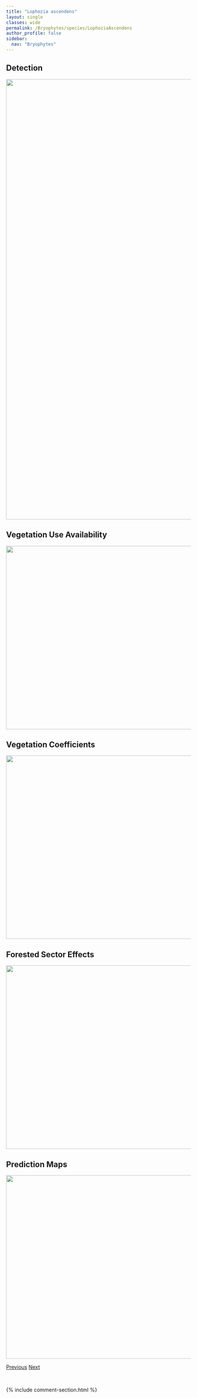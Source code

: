```yaml
---
title: "Lophozia ascendens"
layout: single
classes: wide
permalink: /Bryophytes/species/LophoziaAscendens
author_profile: false
sidebar:
  nav: "Bryophytes"
---
```


<h2>Detection</h2>

<a href="https://drive.google.com/uc?export=view&id=1MVSY29zkxy4cu3pYqNw6CsgBGZNFFxsW">
<img src="https://drive.google.com/uc?export=view&id=1MVSY29zkxy4cu3pYqNw6CsgBGZNFFxsW" height = "1200" width = "800">
</a>


<h2>Vegetation Use Availability</h2>

<a href="https://drive.google.com/uc?export=view&id=1v7Uwsmj-H6kJCu2mi7nNz9vo2P0wJyEj">
<img src="https://drive.google.com/uc?export=view&id=1v7Uwsmj-H6kJCu2mi7nNz9vo2P0wJyEj" height = "500" width = "1000">
</a>


<h2>Vegetation Coefficients</h2>

<a href="https://drive.google.com/uc?export=view&id=1vwqWNkevq1Rf0SUw1jho2SSc3a3Ba024">
<img src="https://drive.google.com/uc?export=view&id=1vwqWNkevq1Rf0SUw1jho2SSc3a3Ba024" height = "500" width = "1000">
</a>


<h2>Forested Sector Effects</h2>

<a href="https://drive.google.com/uc?export=view&id=1P_eoT_11nfJoY90zKx4MDfaM4Pw0WbxF">
<img src="https://drive.google.com/uc?export=view&id=1P_eoT_11nfJoY90zKx4MDfaM4Pw0WbxF" height = "500" width = "1000">
</a>


<h2>Prediction Maps</h2>

<a href="https://drive.google.com/uc?export=view&id=1tJrHZQwWq_efGVYyxJFf_vQyHruC9dvK">
<img src="https://drive.google.com/uc?export=view&id=1tJrHZQwWq_efGVYyxJFf_vQyHruC9dvK" height = "500" width = "1000">
</a>


<a href="/DevelopmentWebsite/Bryophytes/species/LophoziaAlpestris" class="pagination--pager" title="Lophozia alpestris">Previous</a> <a href="/DevelopmentWebsite/Bryophytes/species/LophoziaBadensis" class="pagination--pager" title="Lophozia badensis">Next</a>

<p>&nbsp;</p>

{% include comment-section.html %}
